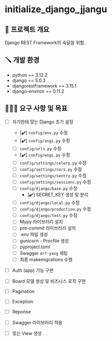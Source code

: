 # initialize_django_jjangu

## 📃 프로젝트 개요
 Django REST Framework의 숙달을 위함.

## 🪛 개발 환경
- python == 3.12.2
- django == 5.0.3
- djangorestframework == 3.15.1
- django-environ == 0.11.2

## 🧑🏼‍💻 요구 사항 및 목표
- [ ] 자기한테 맞는 Django 초기 설정
  - [✔️] `config/env.py` 수정
  - [✔️] `config/asgi.py` 수정
  - [ ] `config/urls.py` 수정
  - [✔️] `config/wsgi.py` 수정
  - [ ] `config/settings/celery.py` 수정
  - [ ] `config/settings/cors.py` 수정
  - [ ] `config/settings/sentry.py` 수정
  - [ ] `config/settings/sessions.py` 수정
  - [ ] `config/django/base.py` 수정
    - [✔️] SECRET_KEY 생성 및 분리
  - [ ] `config/django/local.py` 수정
  - [ ] `config/django/production.py` 수정
  - [ ] `config/django/test.py` 수정
  - [ ] Mypy 라이브러리 설치
  - [ ] pre-commit 라이브러리 설치
  - [ ] .env 파일 생성
  - [ ] gunicorn - Procfile 생성
  - [ ] pyproject.toml
  - [ ] Swagger `drf-yasg` 세팅
  - [ ] 최종 makemigrations 수행

- [ ] Auth (app) 기능 구현

- [ ] Board 모델 생성 및 비즈니스 로직 구현

- [ ] Pagination

- [ ] Exception

- [ ] Reponse

- [ ] Swagger 라이브러리 적용

- [ ] 맞는 View 생성